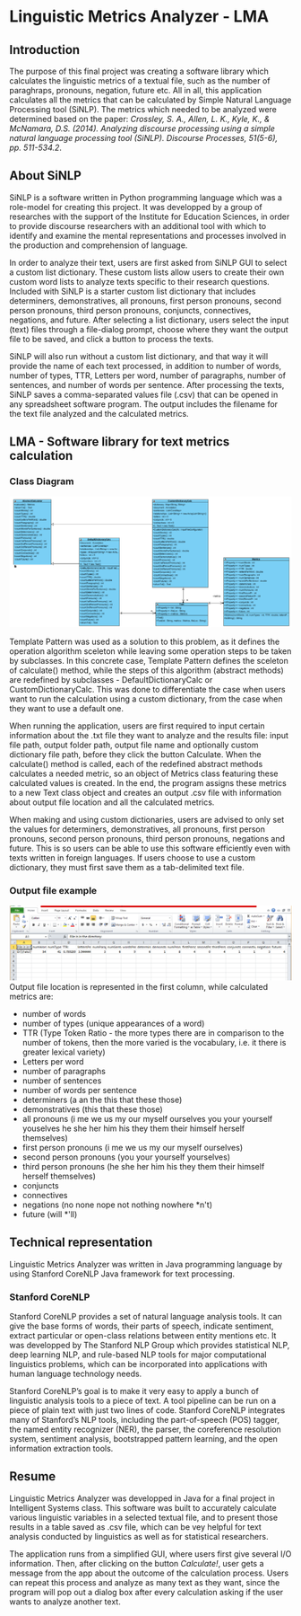 # Linguistic Metrics Analyzer - LMA
## Introduction
The purpose of this final project was creating a software library which calculates the linguistic metrics of a textual file, such as
the number of paraghraps, pronouns, negation, future etc. All in all, this application calculates all the metrics that can be calculated by Simple Natural Language Processing tool (SiNLP). The metrics which needed to be analyzed were determined based on the paper: *Crossley, S. A., Allen, L. K., Kyle, K., & McNamara, D.S. (2014). Analyzing discourse processing using a simple natural language processing tool (SiNLP). Discourse Processes, 51(5-6), pp. 511-534.2*. 

## About SiNLP
SiNLP is a software written in Python programming language which was a role-model for creating this project. It was developped by a group of researches with the support of the Institute for Education Sciences, in order to provide discourse researchers with an additional tool with which to identify and examine the mental representations and processes involved in the production and comprehension of language. 

In order to analyze their text, users are first asked from SiNLP GUI to select a custom list dictionary. These custom lists allow users to create their own custom word lists to analyze texts specific to their research questions. Included with SiNLP is a starter custom list dictionary that includes determiners, demonstratives, all pronouns, first person pronouns, second person pronouns, third person pronouns, conjuncts, connectives, negations, and future. After selecting a list dictionary, users select the input (text) files through a file-dialog prompt, choose where they want the output file to be saved, and click a button to process the texts.

SiNLP will also run without a custom list dictionary, and that way it will provide the name of each text processed, in addition to number of words, number of types, TTR, Letters per word, number of paragraphs, number of sentences, and number of words per sentence. After processing the texts, SiNLP saves a comma-separated values file (.csv) that can be opened in any spreadsheet software program. The output includes the filename for the text file analyzed and the calculated metrics.

## LMA - Software library for text metrics calculation
### Class Diagram
![alt text](https://github.com/aloricmilica/TxtAnalyzer/blob/master/src/images/ClassDiagram.png "Class Diagram")

Template Pattern was used as a solution to this problem, as it defines the operation algorithm sceleton while leaving some operation steps to be taken by subclasses. In this concrete case, Template Pattern defines the sceleton of calculate() method, while the steps of this algorithm (abstract methods) are redefined by subclasses - DefaultDictionaryCalc or CustomDictionaryCalc. This was done to differentiate the case when users want to run the calculation using a custom dictionary, from the case when they want to use a default one.

When running the application, users are first required to input certain information about the .txt file they want to analyze and the results file: input file path, output folder path, output file name and optionally custom dictionary file path, before they click the button Calculate. When the calculate() method is called, each of the redefined abstract methods calculates a needed metric, so an object of Metrics class featuring these calculated values is created. In the end, the program assigns these metrics to a new Text class object and creates an output .csv file with information about output file location and all the calculated metrics.

When making and using custom dictionaries, users are advised to only set the values for determiners, demonstratives, all pronouns, first person pronouns, second person pronouns, third person pronouns, negations and future. This is so users can be able to use this software efficiently even with texts written in foreign languages. If users choose to use a custom dictionary, they must first save them as a tab-delimited text file.


### Output file example
![alt text](https://github.com/aloricmilica/TxtAnalyzer/blob/master/src/images/resultsExample.png "Results Example")
Output file location is represented in the first column, while calculated metrics are:
- number of words
- number of types (unique appearances of a word)
- TTR (Type Token Ratio - the more types there are in comparison to the number of tokens, 
     then the more varied is the vocabulary, i.e. it there is greater lexical variety)
- Letters per word
- number of paragraphs
- number of sentences
- number of words per sentence
- determiners (a	an	the	this	that	these	those)
- demonstratives (this	that	these	those)
- all pronouns (i	me	we	us	my	our	myself	ourselves	you	your	yourself	youselves	he	she	her	him	his	they	them	their	himself	        herself	themselves)
- first person pronouns (i	me	we	us	my	our	myself	ourselves)
- second person pronouns (you your  yourself  yourselves)
- third person pronouns (he	she	her	him	his	they	them	their	himself	herself	themselves)
- conjuncts
- connectives 
- negations (no	none	nope	not	nothing	nowhere	*n't) 
- future (will *'ll)

## Technical representation
Linguistic Metrics Analyzer was written in Java programming language by using Stanford CoreNLP Java framework for text processing.

### Stanford CoreNLP
Stanford CoreNLP provides a set of natural language analysis tools. It can give the base forms of words, their parts of speech, indicate sentiment, extract particular or open-class relations between entity mentions etc. It was developped by The Stanford NLP Group which provides statistical NLP, deep learning NLP, and rule-based NLP tools for major computational linguistics problems, which can be incorporated into applications with human language technology needs.

Stanford CoreNLP’s goal is to make it very easy to apply a bunch of linguistic analysis tools to a piece of text. A tool pipeline can be run on a piece of plain text with just two lines of code. Stanford CoreNLP integrates many of Stanford’s NLP tools, including the part-of-speech (POS) tagger, the named entity recognizer (NER), the parser, the coreference resolution system, sentiment analysis, bootstrapped pattern learning, and the open information extraction tools.

## Resume
Linguistic Metrics Analyzer was developped in Java for a final project in Intelligent Systems class.
This software was built to accurately calculate various linguistic variables in a selected textual file, and to present those results in a table saved as .csv file, which can be vey helpful for text analysis conducted by linguistics as well as for statistical researchers.

The application runs from a simplified GUI, where users first give several I/O information. Then, after clicking on the button *Calculate!*, user gets a message from the app about the outcome of the calculation process. Users can repeat this process and analyze as many text as they want, since the program will pop out a dialog box after every calculation asking if the user wants to analyze another text.
